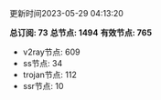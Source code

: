 更新时间2023-05-29 04:13:20

**总订阅: 73**
**总节点: 1494**
**有效节点: 765**
- v2ray节点: 609
- ss节点: 34
- trojan节点: 112
- ssr节点: 10
